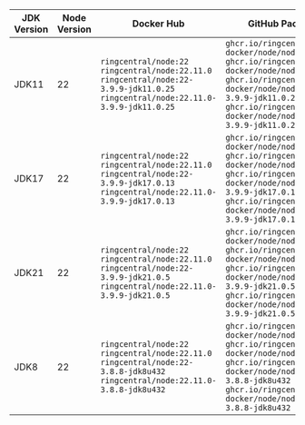 | JDK Version | Node Version | Docker Hub | GitHub Package |
|-------------|--------------|------------|----------------|
| JDK11 | 22 | `ringcentral/node:22` `ringcentral/node:22.11.0` `ringcentral/node:22-3.9.9-jdk11.0.25` `ringcentral/node:22.11.0-3.9.9-jdk11.0.25`| `ghcr.io/ringcentral-docker/node/node:22` `ghcr.io/ringcentral-docker/node/node:22.11.0` `ghcr.io/ringcentral-docker/node/node:22-3.9.9-jdk11.0.25` `ghcr.io/ringcentral-docker/node/node:22.11.0-3.9.9-jdk11.0.25` |
| JDK17 | 22 | `ringcentral/node:22` `ringcentral/node:22.11.0` `ringcentral/node:22-3.9.9-jdk17.0.13` `ringcentral/node:22.11.0-3.9.9-jdk17.0.13`| `ghcr.io/ringcentral-docker/node/node:22` `ghcr.io/ringcentral-docker/node/node:22.11.0` `ghcr.io/ringcentral-docker/node/node:22-3.9.9-jdk17.0.13` `ghcr.io/ringcentral-docker/node/node:22.11.0-3.9.9-jdk17.0.13` |
| JDK21 | 22 | `ringcentral/node:22` `ringcentral/node:22.11.0` `ringcentral/node:22-3.9.9-jdk21.0.5` `ringcentral/node:22.11.0-3.9.9-jdk21.0.5`| `ghcr.io/ringcentral-docker/node/node:22` `ghcr.io/ringcentral-docker/node/node:22.11.0` `ghcr.io/ringcentral-docker/node/node:22-3.9.9-jdk21.0.5` `ghcr.io/ringcentral-docker/node/node:22.11.0-3.9.9-jdk21.0.5` |
| JDK8 | 22 | `ringcentral/node:22` `ringcentral/node:22.11.0` `ringcentral/node:22-3.8.8-jdk8u432` `ringcentral/node:22.11.0-3.8.8-jdk8u432`| `ghcr.io/ringcentral-docker/node/node:22` `ghcr.io/ringcentral-docker/node/node:22.11.0` `ghcr.io/ringcentral-docker/node/node:22-3.8.8-jdk8u432` `ghcr.io/ringcentral-docker/node/node:22.11.0-3.8.8-jdk8u432` |
